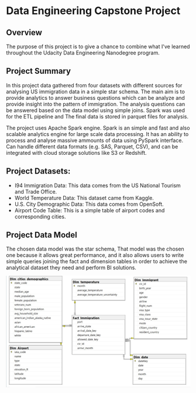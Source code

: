 # Data Engineering Capstone Project

## Overview
The purpose of this project is to give a chance to combine what I've learned throughout the Udacity Data Engineering Nanodegree program.

## Project Summary
In this project data gathered from four datasets with different sources for analysing US immigration data in a simple star schema. The main aim is to provide analytics to answer business questions which can be analyze and provide insight into the pattern of immigration. The analysis questions can be answered based on the data model using simple joins. Spark was used for the ETL pipeline and The final data is stored in parquet files for analysis.

The project uses Apache Spark engine. Spark is an simple and fast and also scalable analytics engine for large scale data processing. It has an ability to process and analyse massive ammounts of data using PySpark interface. Can handle different data formats (e.g. SAS, Parquet, CSV), and can be integrated with cloud storage solutions like S3 or Redshift.

## Project Datasets:

- I94 Immigration Data: This data comes from the US National Tourism and Trade Office. 
- World Temperature Data: This dataset came from Kaggle.
- U.S. City Demographic Data: This data comes from OpenSoft.
- Airport Code Table: This is a simple table of airport codes and corresponding cities.

## Project Data Model
The chosen data model was the star schema, That model was the chosen one because it allows great performance, and it also allows users to write simple queries joining the fact and dimension tables in order to achieve the analytical dataset they need and perform BI solutions.

![the data model](https://github.com/israahamdy/DataEngineering-Capstone-Project/blob/main/capstone%20data%20model.jpg)
